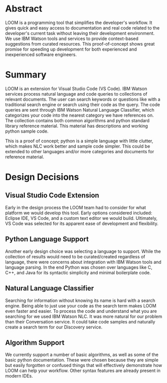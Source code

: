 # Abstract
LOOM is a programming tool that simplifies the developer's workflow. It gives quick and easy access to documentation and real code related to the developer's current task without leaving their development environment. We use IBM Watson tools and services to provide context-based suggestions from curated resources.  This proof-of-concept shows great promise for speeding up development for both experienced and inexperienced software engineers.

# Summary

LOOM is an extension for Visual Studio Code (VS Code). IBM Watson services process natural language and code queries to collections of relevant documents. The user can search keywords or questions like with a traditional search engine or search using their code as the query. The code queries are sent through IBM Watson Natural Language Classifier, which categorizes your code into the nearest category we have references on. The collection contains both common algorithms and python standard library reference material. This material has descriptions and working python sample code.

This is a proof of concept; python is a simple language with little clutter, which makes NLC work better and sample code simpler. This could be extended to other languages and/or more categories and documents for reference material.

# Design Decisions

## Visual Studio Code Extension

Early in the design process the LOOM team had to consider for what platform we would develop this tool.  Early options considered included: Eclipse IDE, VS Code, and a custom text editor we would build.  Ultimately, VS Code was selected for its apparent ease of development and flexibility.

## Python Language Support

Another early design choice was selecting a language to support.  While the collection of results would need to be curated/created regardless of language, there were concerns about integration with IBM Watson tools and language parsing.  In the end Python was chosen over languages like C, C++, and Java for its syntactic simplicity and minimal boilerplate code.

## Natural Language Classifier

Searching for information without knowing its name is hard with a search engine. Being able to just use your code as the search term makes LOOM even faster and easier. To process the code and understand what you are searching for we used IBM Watson NLC. It was more natural for our problem than their Conversation service. It could take code samples and naturally create a search term for our Discovery service. 

## Algorithm Support

We currently support a number of basic algorithms, as well as some of the basic python documentation. These were chosen because they are simple but easily forgotten or confused things that will effectively demonstrate how LOOM can help your workflow. Other syntax features are already present in modern IDEs.
